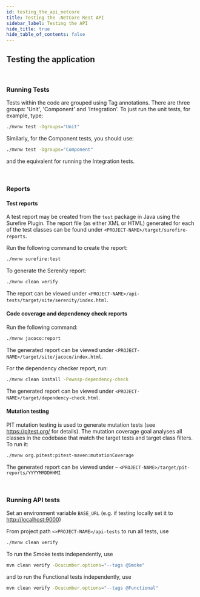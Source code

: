 ```yaml
---
id: testing_the_api_netcore
title: Testing the .NetCore Rest API
sidebar_label: Testing the API
hide_title: true
hide_table_of_contents: false
---
```


## Testing the application

<br />

### Running Tests

Tests within the code are grouped using Tag annotations. There are three groups: 'Unit', 'Component' and 'Integration'. To just run the unit tests, for example, type:

```bash
./mvnw test -Dgroups="Unit"
```

Similarly, for the Component tests, you should use:

```bash
./mvnw test -Dgroups="Component"
```

and the equivalent for running the Integration tests.

<br />

### Reports

#### Test reports

A test report may be created from the `test` package in Java using the Surefire Plugin.
The report file (as either XML or HTML) generated for each of the test classes can be found under `<PROJECT-NAME>/target/surefire-reports`.

Run the following command to create the report:

```bash
./mvnw surefire:test
```

To generate the Serenity report:

```bash
./mvnw clean verify
```

The report can be viewed under `<PROJECT-NAME>/api-tests/target/site/serenity/index.html`.

#### Code coverage and dependency check reports

Run the following command:

```bash
./mvnw jacoco:report
```

The generated report can be viewed under `<PROJECT-NAME>/target/site/jacoco/index.html`.

For the dependency checker report, run:

```bash
./mvnw clean install -Powasp-dependency-check
```

The generated report can be viewed under `<PROJECT-NAME>/target/dependency-check.html`.

#### Mutation testing

PIT mutation testing is used to generate mutation tests (see <https://pitest.org/> for details).
The mutation coverage goal analyses all classes in the codebase that match the target tests and target class filters.
To run it:

```bash
./mvnw org.pitest:pitest-maven:mutationCoverage
```

The generated report can be viewed under – `<PROJECT-NAME>/target/pit-reports/YYYYMMDDHHMI`

<br />

### Running API tests

Set an environment variable `BASE_URL` (e.g. if testing locally set it to <http://localhost:9000>)

From project path `<>PROJECT-NAME>/api-tests` to run all tests, use

```bash
./mvnw clean verify
```

To run the Smoke tests independently, use

```bash
mvn clean verify -Dcucumber.options="--tags @Smoke"
```

and to run the Functional tests independently, use

```bash
mvn clean verify -Dcucumber.options="--tags @Functional"
```
